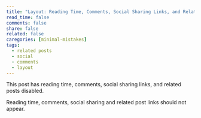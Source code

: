 ```yaml
---
title: "Layout: Reading Time, Comments, Social Sharing Links, and Related Posts Disabled"
read_time: false
comments: false
share: false
related: false
caregories: [minimal-mistakes]
tags:
  - related posts
  - social
  - comments
  - layout
---
```


This post has reading time, comments, social sharing links, and related posts disabled.

Reading time, comments, social sharing and related post links should not appear.
